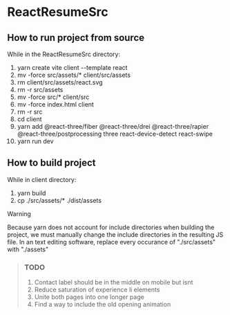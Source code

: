 # ReactResumeSrc

## How to run project from source

While in the ReactResumeSrc directory:
1. yarn create vite client --template react
2. mv -force src/assets/* client/src/assets
3. rm client/src/assets/react.svg
4. rm -r src/assets
5. mv -force src/* client/src
6. mv -force index.html client
7. rm -r src
8. cd client
9. yarn add @react-three/fiber @react-three/drei @react-three/rapier @react-three/postprocessing three react-device-detect react-swipe
10. yarn run dev

## How to build project

While in client directory:
1. yarn build
2. cp ./src/assets/* ./dist/assets

> [!WARNING]
> Because yarn does not account for include directories when building the project, we must manually change the include directories in the resulting JS file. In an text editing software, replace every occurance of "./src/assets" with "./assets"

> ### TODO
> 1. Contact label should be in the middle on mobile but isnt
> 2. Reduce saturation of experience li elements
> 3. Unite both pages into one longer page
> 4. Find a way to include the old opening animation
